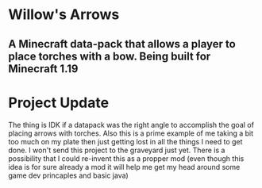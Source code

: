 # Willow's Arrows
A Minecraft data-pack that allows a player to place torches with a bow.
Being built for Minecraft 1.19
---
# Project Update
  The thing is IDK if a datapack was the right angle to accomplish the goal of placing arrows with torches.
  Also this is a prime example of me taking a bit too much on my plate then just getting lost in all the things I need to get done.
  I won't send this project to the graveyard just yet.
  There is a possibility that I could re-invent this as a propper mod (even though this idea is for sure already a mod it will help me get 
  my head around some game dev princaples and basic java)
